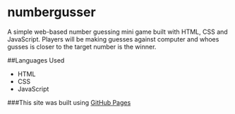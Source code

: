 # numbergusser
A simple web-based number guessing mini game built with HTML, CSS and JavaScript. Players will be making guesses against computer and whoes gusses is closer to the target number is the winner. 

##Languages Used
- HTML
- CSS
- JavaScript

###This site was built using [GitHub Pages](https://e11iess.github.io/numbergusser/)
